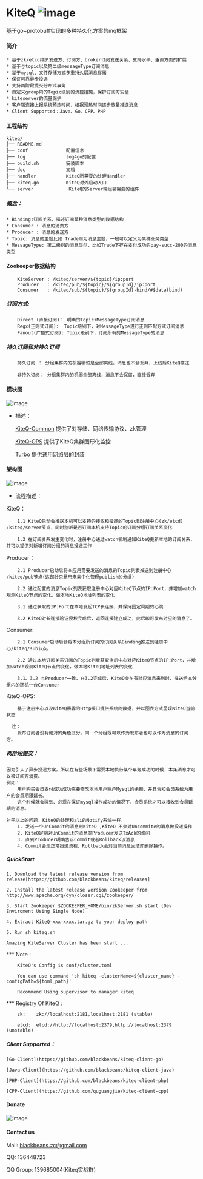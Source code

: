KiteQ ![image](./doc/logo.jpg)
=======

基于go+protobuff实现的多种持久化方案的mq框架

#### 简介
    * 基于zk/etcd维护发送方、订阅方、broker订阅发送关系、支持水平、垂直方面的扩展
    * 基于与topic以及第二级messageType订阅消息
    * 基于mysql、文件存储方式多重持久层消息存储
    * 保证可靠异步投递
    * 支持两阶段提交分布式事务
    * 自定义group内的Topic级别的流控措施，保护订阅方安全
    * kiteserver的流量保护
    * 客户端连接上报系统预热时间，根据预热时间逐步放量推送消息
    * Client Supported：Java、Go、CPP、PHP

#### 工程结构
    kiteq/
    ├── README.md
    ├── conf              配置信息
    ├── log               log4go的配置
    ├── build.sh          安装脚本
    ├── doc               文档
    ├── handler           KiteQ所需要的处理Handler
    ├── kiteq.go          KiteQ对外启动入口        
    └── server             KiteQ的Server端组装需要的组件

##### 概念：
    
    * Binding:订阅关系，描述订阅某种消息类型的数据结构
    * Consumer : 消息的消费方
    * Producer : 消息的发送方
    * Topic: 消息的主题比如 Trade则为消息主题，一般可以定义为某种业务类型
    * MessageType: 第二级别的消息类型，比如Trade下存在支付成功的pay-succ-200的消息类型
    
#### Zookeeper数据结构

        KiteServer : /kiteq/server/${topic}/ip:port
        Producer   : /kiteq/pub/${topic}/${groupId}/ip:port
        Consumer   : /kiteq/sub/${topic}/${groupId}-bind/#$data(bind)

##### 订阅方式: 

        Direct (直接订阅)： 明确的Topic+MessageType订阅消息
        Regx(正则式订阅):  Topic级别下，对MessageType进行正则匹配方式订阅消息
        Fanout(广播式订阅): Topic级别下，订阅所有的MessageType的消息

##### 持久订阅和非持久订阅

        持久订阅 ： 分组集群内的机器哪怕是全部离线，消息也不会丢弃，上线后KiteQ推送

        非持久订阅： 分组集群内的机器全部离线，消息不会保留，直接丢弃

#### 模块图
  ![image](./doc/kiteq_dep.png)

  - 描述：

    [KiteQ-Common](https://github.com/blackbeans/kiteq-common)  提供了对存储、网络传输协议、zk管理

    [KiteQ-OPS](https://github.com/blackbeans/kiteq-ops) 提供了KiteQ集群图形化监控

    [Turbo](https://github.com/blackbeans/turbo) 提供通用网络层的封装

#### 架构图
  ![image](./doc/kiteq_arch.png)
  
  - 流程描述：
    
  KiteQ：
  
        1.1 KiteQ启动会推送本机可以支持的接收和投递的Topic到注册中心(zk/etcd) /kiteq/server节点，同时监听是否订阅本机支持Topic的订阅分组订阅关系变化
    
        1.2 在订阅关系发生变化时，注册中心通过watch机制通知KiteQ更新本地的订阅关系，并可以提供对新增订阅分组的消息投递工作
    
 Producer：
 
        2.1 Producer启动后将本应用需要发送的消息的Topic列表推送到注册中心 /kiteq/pub节点(这部分只是用来集中化管理publish的分组)
    
        2.2 通过配置的消息Topic列表获取注册中心对应KiteQ节点的IP:Port，并增加watch观测KiteQ节点的变化，做本地KiteQ地址列表的变化
    
        3.1 通过获取的IP:Port在本地发起TCP长连接，并保持固定周期的心跳
    
        3.2 KiteQ对长连接验证授权完成后，返回连接建立成功，此后即可发布对应的消息了。
    
 Consumer:
 
        2.1 Consumer启动后会将本分组所订阅的订阅关系Binding推送到注册中心/kiteq/sub节点。
    
        2.2 通过本地订阅关系订阅的Topic列表获取注册中心对应KiteQ节点的IP:Port，并增加watch观测KiteQ节点的变化，做本地KiteQ地址列表的变化
    
        3.1、3.2 与Producer一致，在3.2完成后，KiteQ会在有对应消息来到时，推送给本分组内的随机一台Consumer
   
 KiteQ-OPS:
    
        基于注册中心以及KiteQ暴露的Http接口提供系统的数据，并以图表方式呈现KiteQ当前状态
   
    - 注：
        发布订阅者没有绝对的角色区分。同一个分组既可以作为发布者也可以作为消息的订阅方。

#####  两阶段提交：

    因为引入了异步投递方案，所以在有些场景下需要本地执行某个事务成功的时候，本条消息才可以被订阅方消费。
    例如：
        用户购买会员支付成功成功需要修改本地用户账户Mysql的余额、并且告知会员系统为用户的会员期限延长。
        这个时候就会碰到、必须在保证mysql操作成功的情况下，会员系统才可以接收到会员延期的消息。
    
    对于以上的问题，KiteQ的处理和ali的Notify系统一样，
        1. 发送一个UnCommit的消息到KiteQ ,KiteQ 不会对Uncommite的消息做投递操作
        2. KiteQ定期对UnCommit的消息向Producer发送TxAck的询问
        3. 直到Producer明确告诉Commit或者Rollback该消息
        4. Commit会走正常投递流程、Rollback会对当前消息回滚即删除操作。

#####  QuickStart

    1. Download the latest release version from release[https://github.com/blackbeans/kiteq/releases]

    2. Install the latest release version Zookeeper from http://www.apache.org/dyn/closer.cgi/zookeeper/

    3. Start Zookeeper $ZOOKEEPER_HOME/bin/zkServer.sh start (Dev Enviroment Using Single Node)

    4. Extract KiteQ-xxx-xxxx.tar.gz to your deploy path

    5. Run sh kiteq.sh 

    Amazing KiteServer Cluster has been start ...


*** Note :
    
        KiteQ's Config is conf/cluster.toml
            
        You can use command 'sh kiteq -clusterName=${cluster_name} -configPath=${toml_path}'
        
        Recommend Using supervisor to manager kiteq .
         
*** Registry Of KiteQ :

        zk:    zk://localhost:2181,localhost:2181 (stable)

        etcd:  etcd://http://localhost:2379,http://localhost:2379 (unstable)

##### Client Supported：

    [Go-Client](https://github.com/blackbeans/kiteq-client-go)

    [Java-Client](https://github.com/blackbeans/kiteq-client-java)

    [PHP-Client](https://github.com/blackbeans/kiteq-client-php)

    [CPP-Client](https://github.com/quguangjie/kiteq-client-cpp)

#### Donate


![image](doc/qcode.png)


#### Contact us 

Mail: blackbeans.zc@gmail.com

QQ: 136448723

QQ Group: 139685004(Kiteq实战群)












